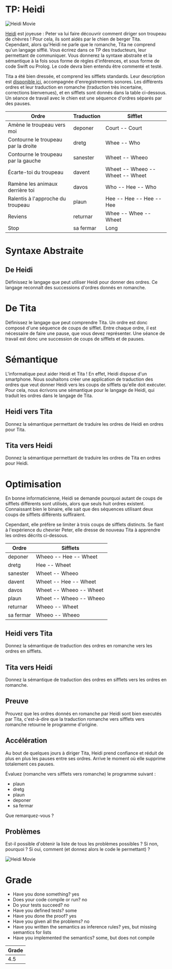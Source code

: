 # TP: Heidi

![Heidi Movie](https://www.ecranlarge.com/uploads/image/000/608/original-639065-961.jpg)

[Heidi](http://fr.wikipedia.org/wiki/Heidi_(roman)) est joyeuse :
Peter va lui faire découvrir comment diriger son troupeau de chèvres !
Pour cela, ils sont aidés par le chien de berger Tita.
Cependant, alors qu'Heidi ne parle que le romanche, Tita ne comprend qu'un langage sifflé.
Vous écrirez dans ce TP des traducteurs, leur permettant de communiquer.
Vous donnerez la syntaxe abstraite et la sémantique à la fois sous forme de règles d'inférences,
et sous forme de code Swift ou Prolog.
Le code devra bien entendu être commenté et testé.

Tita a été bien dressée,
et comprend les sifflets standards.
Leur description est [disponible ici](http://www.bordercollie-fr.net/autravail/sifflet.php),
accompagnée d'enregistrements sonores.
Les différents ordres et leur traduction en romanche (traduction très incertaine, corrections bienvenues),
et en sifflets sont donnés dans la table ci-dessous.
Un séance de travail avec le chien est une séquence d'ordres séparés par des pauses.


| Ordre                               | Traduction  | Sifflet                           |
|-------------------------------------|-------------|-----------------------------------|
| Amène le troupeau vers moi          | deponer     | Court -- Court                    |
| Contourne le troupeau par la droite | dretg       | Whee -- Who                       |
| Contourne le troupeau par la gauche | sanester    | Wheet -- Wheeo                    |
| Écarte-toi du troupeau              | davent      | Wheet -- Wheeo -- Wheet -- Wheet  |
| Ramène les animaux derrière toi     | davos       | Who -- Hee -- Who                 |
| Ralentis à l'approche du troupeau   | plaun       | Hee -- Hee -- Hee -- Hee          |
| Reviens                             | returnar    | Whee -- Whee -- Wheet             |
| Stop                                | sa fermar   | Long                              |

# Syntaxe Abstraite

## De Heidi

Définissez le langage que peut utiliser Heidi pour donner des ordres.
Ce langage reconnaît des successions d'ordres donnés en romanche.


# De Tita

Définissez le langage que peut comprendre Tita.
Un ordre est donc composé d'une séquence de coups de sifflet.
Entre chaque ordre, il est nécessaire de faire une pause, que vous devez représenter.
Une séance de travail est donc une succession de coups de sifflets et de pauses.

# Sémantique

L'informatique peut aider Heidi et Tita !
En effet, Heidi dispose d'un smartphone.
Nous souhaitons créer une application de traduction des ordres que veut donner Heidi
vers les coups de sifflets qu'elle doit exécuter.
Pour cela, nous écrivons une sémantique pour le langage de Heidi,
qui traduit les ordres dans le langage de Tita.

## Heidi vers Tita

Donnez la sémantique permettant de traduire les ordres de Heidi en ordres pour Tita.

## Tita vers Heidi

Donnez la sémantique permettant de traduire les ordres de Tita en ordres pour Heidi.

# Optimisation

En bonne informaticienne, Heidi se demande pourquoi autant de coups de sifflets différents
sont utilisés, alors que seuls huit ordres existent.
Connaissant bien le binaire, elle sait que des séquences utilisant deux coups de sifflets différents
suffiraient.

Cependant, elle préfère se limiter à trois coups de sifflets distincts.
Se fiant à l'expérience du chevrier Peter, elle dresse de nouveau Tita
à apprendre les ordres décrits ci-dessous.

| Ordre         | Sifflets                    |
|---------------|-----------------------------|
| deponer       | Wheeo -- Hee -- Wheet       |
| dretg         | Hee -- Wheet                |
| sanester      | Wheet -- Wheeo              |
| davent        | Wheet -- Hee -- Wheet       |
| davos         | Wheet -- Wheeo -- Wheet     |
| plaun         | Wheet -- Wheeo -- Wheeo     |
| returnar      | Wheeo -- Wheet              |
| sa fermar     | Wheeo -- Wheeo              |

## Heidi vers Tita

Donnez la sémantique de traduction des ordres en romanche vers les ordres en sifflets.

## Tita vers Heidi

Donnez la sémantique de traduction des ordres en sifflets vers les ordres en romanche.

## Preuve

Prouvez que les ordres donnés en romanche par Heidi sont bien executés par Tita,
c'est-à-dire que la traduction romanche vers sifflets vers romanche
retourne le programme d'origine.

## Accélération

Au bout de quelques jours à diriger Tita,
Heidi prend confiance et réduit de plus en plus les pauses entre ses ordres.
Arrive le moment où elle supprime totalement ces pauses.

Évaluez (romanche vers sifflets vers romanche) le programme suivant :

* plaun
* dretg
* plaun
* deponer
* sa fermar

Que remarquez-vous ?

## Problèmes

Est-il possible d'obtenir la liste de tous les problèmes possibles ?
Si non, pourquoi ? Si oui, comment (et donnez alors le code le permettant) ?

![Heidi Movie](https://www.letemps.ch/sites/default/files/styles/lt_article_cover/public/media/2016/02/02/file6o9gy7gfina16ntcshsz.jpg?itok=GcUNmRYv)

# Grade

* Have you done something? yes
* Does your code compile or run? no
* Do your tests succeed? no
* Have you defined tests? some
* Have you done the proof? yes
* Have you given all the problems? no
* Have you written the semantics as inference rules? yes, but missing semantics for lists
* Have you implemented the semantics? some, but does not compile

| Grade |
| ----- |
|  4.5  |
